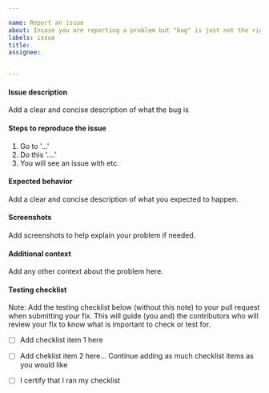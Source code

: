 ```yaml
---

name: Report an issue
about: Incase you are reporting a problem but "bug" is just not the right word to use while describing it.
labels: issue
title:
assignee:


---
```


#### Issue description
Add a clear and concise description of what the bug is



#### Steps to reproduce the issue
1. Go to '...' 
2. Do this '....'
3. You will see an issue with etc.

#### Expected behavior
Add a clear and concise description of what you expected to happen.

#### Screenshots
Add screenshots to help explain your problem if needed.

#### Additional context
Add any other context about the problem here.


#### Testing checklist
Note: Add the testing checklist below (without this note) to your pull request when submitting your fix. This will guide (you and) the contributors who will review your fix to know what is important to check or test for.
- [ ] Add checklist item 1 here
- [ ] Add cheklist item 2 here... Continue adding as much checklist items as you would like
- [ ] I certify that I ran my checklist























